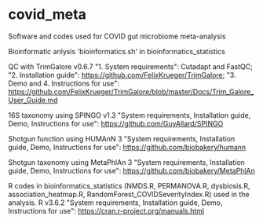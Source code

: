 # covid_meta
Software and codes  used for COVID gut microbiome meta-analysis

Bioinformatic anlysis 'bioinformatics.sh' in bioinformatics_statistics


QC with TrimGalore v0.6.7 "1. System requirements": Cutadapt and FastQC; "2. Installation guide": https://github.com/FelixKrueger/TrimGalore; "3. Demo and 4. Instructions for use": https://github.com/FelixKrueger/TrimGalore/blob/master/Docs/Trim_Galore_User_Guide.md

16S taxonomy using SPINGO v1.3 "System requirements, Installation guide, Demo, Instructions for use": https://github.com/GuyAllard/SPINGO 

Shotgun function using HUMAnN 3 "System requirements, Installation guide, Demo, Instructions for use": https://github.com/biobakery/humann 

Shotgun taxonomy using MetaPhlAn 3 "System requirements, Installation guide, Demo, Instructions for use": https://github.com/biobakery/MetaPhlAn 


R codes in bioinformatics_statistics (NMDS.R, PERMANOVA.R, dysbiosis.R, association_heatmap.R, RandomForest_COVIDSeverityIndex.R) used in the analysis. 
R v3.6.2 "System requirements, Installation guide, Demo, Instructions for use": https://cran.r-project.org/manuals.html 
